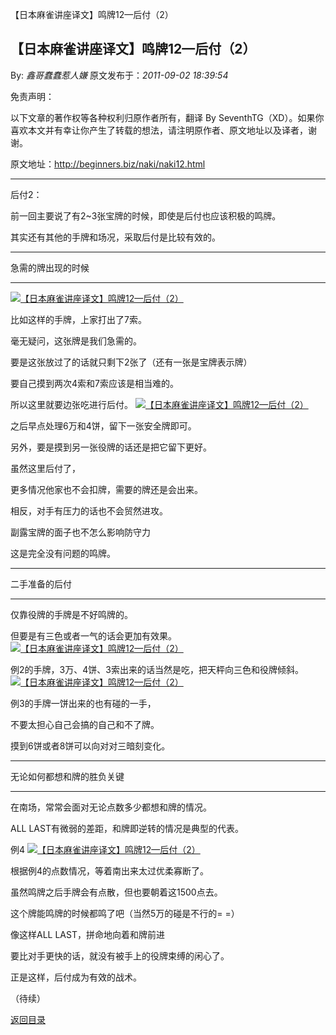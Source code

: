 【日本麻雀讲座译文】鸣牌12—后付（2）
## 【日本麻雀讲座译文】鸣牌12—后付（2）

By: *鑫哥蠢蠢惹人嫌* 原文发布于：*2011-09-02 18:39:54*

免责声明：

以下文章的著作权等各种权利归原作者所有，翻译 By
SeventhTG（XD）。如果你喜欢本文并有幸让你产生了转载的想法，请注明原作者、原文地址以及译者，谢谢。

原文地址：http://beginners.biz/naki/naki12.html

------------------------------------------------------------------------------------

后付2：

前一回主要说了有2~3张宝牌的时候，即使是后付也应该积极的鸣牌。

其实还有其他的手牌和场况，采取后付是比较有效的。

------------------------------------------------------------------------------------

急需的牌出现的时候

------------------------------------------------------------------------------------
[![【日本麻雀讲座译文】鸣牌12&mdash;后付（2）](http://s5.sinaimg.cn/middle/7f78b76fxabf31338bfe4&amp;690)](http://photo.blog.sina.com.cn/showpic.html#blogid=7f78b76f0100wb7p&url=http://s5.sinaimg.cn/orignal/7f78b76fxabf31338bfe4)

比如这样的手牌，上家打出了7索。

毫无疑问，这张牌是我们急需的。

要是这张放过了的话就只剩下2张了（还有一张是宝牌表示牌）

要自己摸到两次4索和7索应该是相当难的。

所以这里就要边张吃进行后付。
[![【日本麻雀讲座译文】鸣牌12&mdash;后付（2）](http://s10.sinaimg.cn/middle/7f78b76fxabf32110c059&amp;690)](http://photo.blog.sina.com.cn/showpic.html#blogid=7f78b76f0100wb7p&url=http://s10.sinaimg.cn/orignal/7f78b76fxabf32110c059)

之后早点处理6万和4饼，留下一张安全牌即可。

另外，要是摸到另一张役牌的话还是把它留下更好。

虽然这里后付了，

更多情况他家也不会扣牌，需要的牌还是会出来。

相反，对手有压力的话也不会贸然进攻。

副露宝牌的面子也不怎么影响防守力

这是完全没有问题的鸣牌。

------------------------------------------------------------------------------------

二手准备的后付

------------------------------------------------------------------------------------

仅靠役牌的手牌是不好鸣牌的。

但要是有三色或者一气的话会更加有效果。
[![【日本麻雀讲座译文】鸣牌12&mdash;后付（2）](http://s12.sinaimg.cn/middle/7f78b76fxabf34bd1cbfb&amp;690)](http://photo.blog.sina.com.cn/showpic.html#blogid=7f78b76f0100wb7p&url=http://s12.sinaimg.cn/orignal/7f78b76fxabf34bd1cbfb)

例2的手牌，3万、4饼、3索出来的话当然是吃，把天枰向三色和役牌倾斜。
[![【日本麻雀讲座译文】鸣牌12&mdash;后付（2）](http://s9.sinaimg.cn/middle/7f78b76fxabf34fcacd18&amp;690)](http://photo.blog.sina.com.cn/showpic.html#blogid=7f78b76f0100wb7p&url=http://s9.sinaimg.cn/orignal/7f78b76fxabf34fcacd18)

例3的手牌一饼出来的也有碰的一手，

不要太担心自己会搞的自己和不了牌。

摸到6饼或者8饼可以向对对三暗刻变化。

------------------------------------------------------------------------------------

无论如何都想和牌的胜负关键

------------------------------------------------------------------------------------

在南场，常常会面对无论点数多少都想和牌的情况。

ALL LAST有微弱的差距，和牌即逆转的情况是典型的代表。

例4
[![【日本麻雀讲座译文】鸣牌12&mdash;后付（2）](http://s6.sinaimg.cn/middle/7f78b76fxabf36165a4c5&amp;690)](http://photo.blog.sina.com.cn/showpic.html#blogid=7f78b76f0100wb7p&url=http://s6.sinaimg.cn/orignal/7f78b76fxabf36165a4c5)

根据例4的点数情况，等着南出来太过优柔寡断了。

虽然鸣牌之后手牌会有点散，但也要朝着这1500点去。

这个牌能鸣牌的时候都鸣了吧（当然5万的碰是不行的= =）

像这样ALL LAST，拼命地向着和牌前进

要比对手更快的话，就没有被手上的役牌束缚的闲心了。

正是这样，后付成为有效的战术。

（待续）

[返回目录](index.html)
